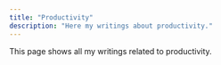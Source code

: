 ```yaml
---
title: "Productivity"
description: "Here my writings about productivity."
---
```


This page shows all my writings related to productivity.
